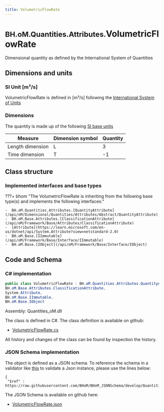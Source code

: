 ```yaml
---
title: VolumetricFlowRate
---
```


# <small>BH.oM.Quantities.Attributes.</small>**VolumetricFlowRate**

Dimensional quantity as defined by the International System of Quantities

## Dimensions and units

### SI Unit [m³/s]

VolumetricFlowRate is defined in [m³/s] following the [International System of Units](https://en.wikipedia.org/wiki/International_System_of_Units) 

### Dimensions

The quantity is made up of the following [SI base units](https://en.wikipedia.org/wiki/SI_base_unit)

| Measure        | Dimension symbol | Quantity |
|------------------|--------|----------|
| Length dimension |  L  |3  |
| Time dimension |  T  |-1  |

## Class structure

### Implemented interfaces and base types

???+ bhom "The VolumetricFlowRate is inheriting from the following base type(s) and implements the following interfaces:"

    -  BH.oM.Quantities.Attributes.[QuantityAttribute](/api/oM/Dimensional/Quantities/Attributes/Abstract/QuantityAttribute)
    -  BH.oM.Base.Attributes.[ClassificationAttribute](/api/oM/Framework/Base/Attributes/ClassificationAttribute)
    -  [Attribute](https://learn.microsoft.com/en-us/dotnet/api/System.Attribute?view=netstandard-2.0)
    -  BH.oM.Base.[IImmutable](/api/oM/Framework/Base/Interface/IImmutable)
    -  BH.oM.Base.[IObject](/api/oM/Framework/Base/Interface/IObject)




## Code and Schema

### C# implementation

``` C# title="C#"
public class VolumetricFlowRate : BH.oM.Quantities.Attributes.QuantityAttribute,
BH.oM.Base.Attributes.ClassificationAttribute,
System.Attribute,
BH.oM.Base.IImmutable,
BH.oM.Base.IObject
```

Assembly: Quantities_oM.dll

The class is defined in C#. The class definition is available on github:

- [VolumetricFlowRate.cs](https://github.com/BHoM/BHoM/blob/develop/Quantities_oM/Attributes\VolumetricFlowRate.cs)

All history and changes of the class can be found by inspection the history.
### JSON Schema implementation

The object is defined as a JSON schema. To reference the schema in a validator like [this](https://www.jsonschemavalidator.net/) to validate a Json instance, please use the lines below:

``` { .json .copy .select } title="JSON Schema"
{
 "$ref" : https://raw.githubusercontent.com/BHoM/BHoM_JSONSchema/develop/Quantities_oM/Attributes/VolumetricFlowRate.json}
```

The JSON Schema is available on github here:

- [VolumetricFlowRate.json](https://github.com/BHoM/BHoM_JSONSchema/blob/develop/Quantities_oM/Attributes/VolumetricFlowRate.json)
